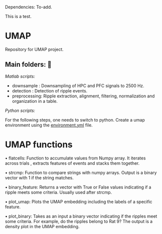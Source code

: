 Dependencies: To-add. 

This is a test.
# UMAP
Repository for UMAP project. 

## Main folders: :file_folder: 

*Matlab scripts:*
* downsample : Downsampling of HPC and PFC signals to 2500 Hz. 
* detection : Detection of ripple events. 
* preprocessing: Ripple extraction, alignment, filtering, normalization and organization in a table. 

*Python scripts:*

For the following steps, one needs to switch to python. Create a umap environment using the [environment.yml](https://github.com/genzellab/UMAP/blob/main/environment.yml) file.


# UMAP functions

•	flatcells: Function to accumulate values from Numpy array. It iterates across trials , extracts features of events and stacks them together. 

•	strcmp: Function to compare strings with numpy arrays. Output is a binary vector with 1 if the string matches. 

•	binary_feature: Returns a vector with True or False values indicating if a ripple meets some criteria. Usually used after strcmp.

•	plot_umap: Plots the UMAP embedding including the labels of a specific feature. 

•	plot_binary: Takes as an input a binary vector indicating if the ripples meet some criteria. For example, do the ripples belong to Rat 9? The output is a density plot in the UMAP embedding. 


